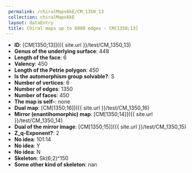 ```yaml
--- 
 permalink: /chiralMaps6kE/CM_1350_13 
 collection: chiralMaps6kE
 layout: dataEntry
 title: Chiral maps up to 6000 edges - CM[1350;13]
---
```


- **ID**: [CM[1350;13]]({{ site.url }}/test/CM_1350_13)
- **Genus of the underlying surface**: 448
- **Length of the face**: 6
- **Valency**: 450
- **Length of the Petrie polygon**: 450
- **Is the automorphism group solvable?**: S
- **Number of vertices**: 6
- **Number of edges**: 1350
- **Number of faces**: 450
- **The map is self-**: none
- **Dual map**: [CM[1350;16]]({{ site.url }}/test/CM_1350_16)
- **Mirror (enantihomorphic) map**: [CM[1350;14]]({{ site.url }}/test/CM_1350_14)
- **Dual of the mirror image**: [CM[1350;15]]({{ site.url }}/test/CM_1350_15)
- **Z_q-Exponent?**: 2
- **No idea**:  101:14
- **No idea**: Y
- **No idea**: N
- **Skeleton**: Sk(6;2)^150
- **Some other kind of skeleton**: nan
